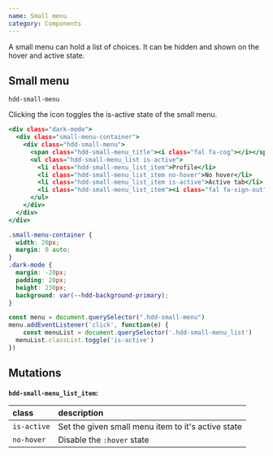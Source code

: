 ```yaml
---
name: Small menu
category: Components
---
```


A small menu can hold a list of choices. It can be hidden and shown on the hover and active state. 

## Small menu
`hdd-small-menu`

Clicking the icon toggles the is-active state of the small menu.

```small-menu.html
<div class="dark-mode">
  <div class="small-menu-container">
    <div class="hdd-small-menu">
      <span class="hdd-small-menu_title"><i class="fal fa-cog"></i></span>
      <ul class="hdd-small-menu_list is-active">
        <li class="hdd-small-menu_list_item">Profile</li>
        <li class="hdd-small-menu_list_item no-hover">No hover</li>
        <li class="hdd-small-menu_list_item is-active">Active tab</li>
        <li class="hdd-small-menu_list_item"><i class="fal fa-sign-out"></i>Logout</li>
      </ul>
    </div>
  </div>
</div>
```

```small-menu.css hidden
.small-menu-container {
  width: 20px;
  margin: 0 auto;
} 
.dark-mode {
  margin: -20px;
  padding: 20px;
  height: 230px;
  background: var(--hdd-background-primary);
}
```

```small-menu.js
const menu = document.querySelector(".hdd-small-menu")
menu.addEventListener('click', function(e) {
	const menuList = document.querySelector('.hdd-small-menu_list')
  menuList.classList.toggle('is-active')
})
```

## Mutations

**`hdd-small-menu_list_item`:**

| class | description|
| :--- | :--- |
| `is-active` | Set the given small menu item to it's active state |
| `no-hover` | Disable the `:hover` state |
